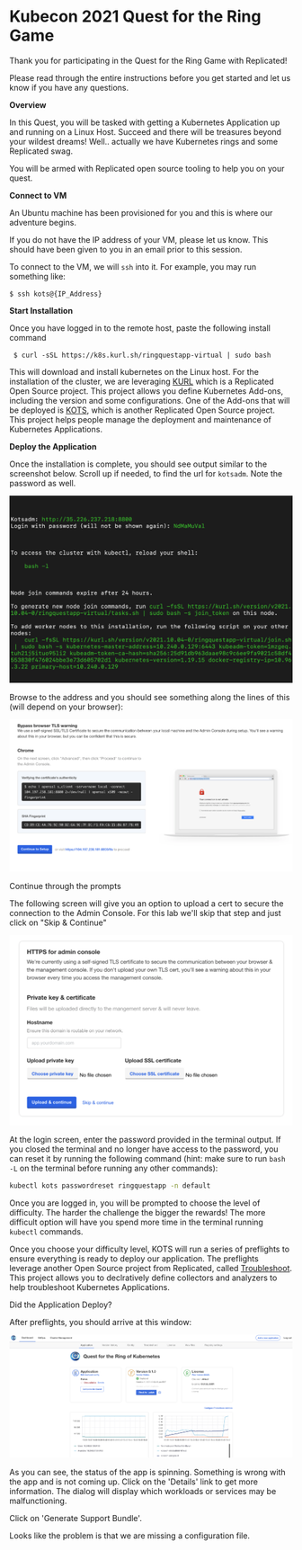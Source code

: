 <h1>Kubecon 2021 Quest for the Ring Game</h1>

Thank you for participating in the Quest for the Ring Game with Replicated!

Please read through the entire instructions before you get started and let us know if you have any questions.

**Overview**

In this Quest, you will be tasked with getting a Kubernetes Application up and running on a Linux Host. Succeed and there will be treasures beyond your wildest dreams! Well.. actually we have Kubernetes rings and some Replicated swag.

You will be armed with Replicated open source tooling to help you on your quest.

**Connect to VM**

An Ubuntu machine has been provisioned for you and this is where our adventure begins.

If you do not have the IP address of your VM, please let us know. This should have been given to you in an email prior to this session.

To connect to the VM, we will `ssh` into it. For example, you may run something like:

```shell
$ ssh kots@{IP_Address}
```

**Start Installation**

Once you have logged in to the remote host, paste the following install command

```shell
 $ curl -sSL https://k8s.kurl.sh/ringquestapp-virtual | sudo bash
```

This will download and install kubernetes on the Linux host. For the installation of the cluster, we are leveraging [KURL](https://kurl.sh) which is a Replicated Open Source project. This project allows you define Kubernetes Add-ons, including the version and some configurations. One of the Add-ons that will be deployed is [KOTS](https://kots.io), which is another Replicated Open Source project. This project helps people manage the deployment and maintenance of Kubernetes Applications.

**Deploy the Application**

Once the installation is complete, you should see output similar to the screenshot below. Scroll up if needed, to find the url for `kotsadm`. Note the password as well.

![Terminal Output](./content/term-output.png)

Browse to the address and you should see something along the lines of this (will depend on your browser):

![TLS Warning](./content/tls-warn.png)

Continue through the prompts

The following screen will give you an option to upload a cert to secure the connection to the Admin Console. For this lab we'll skip that step and just click on "Skip & Continue"

![Upload Certificates](./content/upload-certs.png)

At the login screen, enter the password provided in the terminal output. If you closed the terminal and no longer have access to the password, you can reset it by running the following command (hint: make sure to run `bash -L` on the terminal before running any other commands):

```bash script
kubectl kots passwordreset ringquestapp -n default
```

Once you are logged in, you will be prompted to choose the level of difficulty. The harder the challenge the bigger the rewards! The more difficult option will have you spend more time in the terminal running `kubectl` commands.

Once you choose your difficulty level, KOTS will run a series of preflights to ensure everything is ready to deploy our application. The preflights leverage another Open Source project from Replicated, called [Troubleshoot](https://troubleshoot.sh). This project allows you to declratively define collectors and analyzers to help troubleshoot Kubernetes Applications.

Did the Application Deploy?

After preflights, you should arrive at this window:

![Admin Console](./content/admin-console.png)

As you can see, the status of the app is spinning. Something is wrong with the app and is not coming up.
Click on the 'Details' link to get more information. The dialog will display which workloads or services may be malfunctioning.

Click on 'Generate Support Bundle'.

Looks like the problem is that we are missing a configuration file.